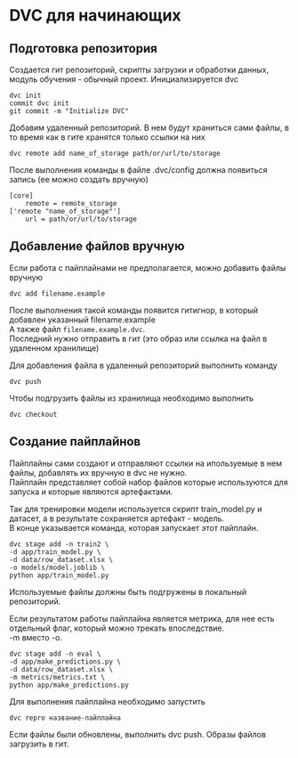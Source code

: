 # DVC для начинающих


## Подготовка репозитория
Создается гит репозиторий, скрипты загрузки и обработки данных, модуль обучения - обычный проект.
Инициализируется dvc  
```
dvc init
commit dvc init
git commit -m "Initialize DVC"
```

Добавим удаленный репозиторий. В нем будут храниться сами файлы, в то время как в гите хранятся только ссылки на них
```
dvc remote add name_of_storage path/or/url/to/storage
```
После выполнения команды в файле .dvc/config должна появиться запись (ее можно создать вручную)
```
[core]
    remote = remote_storage
['remote "name_of_storage"']
    url = path/or/url/to/storage
```

## Добавление файлов вручную
Если работа с пайплайнами не предполагается, можно добавить файлы вручную  
```
dvc add filename.example
```
После выполнения такой команды появится гитигнор, в который добавлен указанный filename.example  
А также файл `filename.example.dvc`.  
Последний нужно отправить в гит (это образ или ссылка на файл в удаленном хранилище)

Для добавления файла в удаленный репозиторий выполнить команду  
```
dvc push
```
Чтобы подгрузить файлы из хранилища необходимо выполнить 
```
dvc checkout
```

## Создание пайплайнов
Пайплайны сами создают и отправляют ссылки на ипользуемые в нем файлы, добавлять их вручную в dvc не нужно.  
Пайплайн представляет собой набор файлов которые используются для запуска и которые являются артефактами.  

Так для тренировки модели используется скрипт train_model.py и датасет, а в результате сохраняется артефакт - модель.  
В конце указывается команда, которая запускает этот пайплайн.

```
dvc stage add -n train2 \
-d app/train_model.py \
-d data/row_dataset.xlsx \
-o models/model.joblib \
python app/train_model.py
```
Используемые файлы должны быть подгружены в локальный репозиторий.  

Если результатом работы пайплайна является метрика, для нее есть отдельный флаг, который можно трекать впоследствие.  
-m вместо -o.

```
dvc stage add -n eval \
-d app/make_predictions.py \
-d data/row_dataset.xlsx \
-m metrics/metrics.txt \
python app/make_predictions.py
```
Для выполнения пайплайна необходимо запустить 
```
dvc repro название-пайплайна
```

Если файлы были обновлены, выполнить dvc push. 
Образы файлов загрузить в гит.
